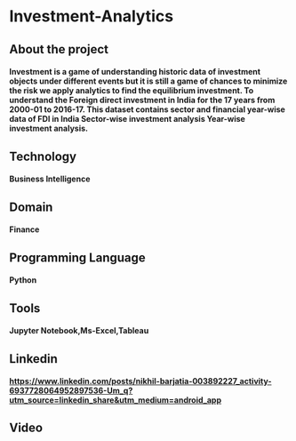 # Investment-Analytics
## About the project
#### Investment is a game of understanding historic data of investment objects under different events but it is still a game of chances to minimize the risk we apply analytics to find the equilibrium investment. To understand the Foreign direct investment in India for the 17 years from 2000-01 to 2016-17. This dataset contains sector and financial year-wise data of FDI in India Sector-wise investment analysis Year-wise investment analysis.
## Technology
#### Business Intelligence
## Domain
#### Finance
## Programming Language 
#### Python 
## Tools
#### Jupyter Notebook,Ms-Excel,Tableau
## Linkedin
#### https://www.linkedin.com/posts/nikhil-barjatia-003892227_activity-6937728064952897536-Um_q?utm_source=linkedin_share&utm_medium=android_app
## Video






